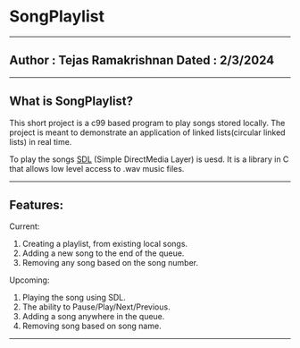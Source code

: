 # SongPlaylist

---
Author : Tejas Ramakrishnan
Dated  : 2/3/2024
---

---
## What is SongPlaylist?

This short project is a c99 based program to play songs stored locally.
The project is meant to demonstrate an application of linked lists(circular linked lists) in real time.

To play the songs [SDL]("https://www.libsdl.org/") (Simple DirectMedia Layer) is uesd. It is a library in C that allows low level access to .wav music files.

---

## Features:

Current:
1. Creating a playlist, from existing local songs.
2. Adding a new song to the end of the queue.
3. Removing any song based on the song number.

Upcoming:
1. Playing the song using SDL.
2. The ability to Pause/Play/Next/Previous.
3. Adding a song anywhere in the queue.
4. Removing song based on song name.

---

